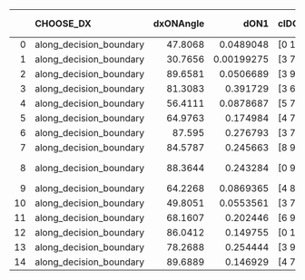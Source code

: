 |    | CHOOSE_DX               |   dxONAngle |       dON1 | cIDON1   |   dON_patch_1 |   nTON |        dON |   dxOFFAngle |       dOFF1 | cIDOFF1   |   dOFF_patch_1 |   nTOFF |        dOFF | SUCCESS   |   nExp |   dual_point_id |   subpoint_time_seconds |   total_execution_time |       logp |     dOFF/dON | Vote dOFF>dON   |
|---:|:------------------------|------------:|-----------:|:---------|--------------:|-------:|-----------:|-------------:|------------:|:----------|---------------:|--------:|------------:|:----------|-------:|----------------:|------------------------:|-----------------------:|-----------:|-------------:|:----------------|
|  0 | along_decision_boundary |     47.8068 | 0.0489048  | [0 1]    |    0.0489048  |      1 | 0.0489048  |      62.624  | 0.247575    | [0 1]     |    0.247575    |       1 | 0.247575    | True      |      1 |              40 |                3.31693  |                45.6368 |  0         |  5.06239     | True            |
|  1 | along_decision_boundary |     30.7656 | 0.00199275 | [3 7]    |    0.00199275 |      1 | 0.00199275 |      41.4035 | 0.161105    | [3 7]     |    0.161105    |       1 | 0.161105    | True      |      2 |              42 |                1.30217  |                46.9809 | -0.5       | 80.8457      | True            |
|  2 | along_decision_boundary |     89.6581 | 0.0506689  | [3 9]    |    0.0506689  |      1 | 0.0506689  |      63.9921 | 0.0364885   | [3 9]     |    0.0364885   |       1 | 0.0364885   | False     |      3 |              58 |                1.9006   |                94.4435 | -1         |  0.720137    | False           |
|  3 | along_decision_boundary |     81.3083 | 0.391729   | [3 6]    |    0.391729   |      1 | 0.391729   |      56.6351 | 0.774838    | [3 6]     |    0.774838    |       1 | 0.774838    | True      |      4 |              90 |                7.05758  |               141.38   | -0.166667  |  1.978       | True            |
|  4 | along_decision_boundary |     56.4111 | 0.0878687  | [5 7]    |    0.0878687  |      1 | 0.0878687  |      76.9417 | 0.632497    | [5 7]     |    0.632497    |       1 | 0.632497    | True      |      5 |             107 |                3.56419  |               190.694  | -0.5       |  7.1982      | True            |
|  5 | along_decision_boundary |     64.9763 | 0.174984   | [4 7]    |    0.174984   |      1 | 0.174984   |      66.2478 | 0.249559    | [4 7]     |    0.249559    |       1 | 0.249559    | True      |      6 |             112 |                2.3309   |               197.125  | -0.9       |  1.42618     | True            |
|  6 | along_decision_boundary |     87.595  | 0.276793   | [3 7]    |    0.276793   |      1 | 0.276793   |      72.4574 | 0.121311    | [3 7]     |    0.121311    |       1 | 0.121311    | False     |      7 |             128 |                2.31241  |               231.708  | -1.33333   |  0.438275    | False           |
|  7 | along_decision_boundary |     84.5787 | 0.245663   | [8 9]    |    0.245663   |      1 | 0.245663   |      79.5978 | 0.19353     | [8 9]     |    0.19353     |       1 | 0.19353     | False     |      8 |             130 |                1.7542   |               233.501  | -0.642857  |  0.787787    | False           |
|  8 | along_decision_boundary |     88.3644 | 0.243284   | [0 9]    |    0.243284   |      1 | 0.243284   |      50.1434 | 8.13204e-06 | [1 9]     |    8.13204e-06 |       1 | 8.13204e-06 | False     |      9 |             151 |                2.83466  |               279.507  | -0.25      |  3.34261e-05 | False           |
|  9 | along_decision_boundary |     64.2268 | 0.0869365  | [4 8]    |    0.0869365  |      1 | 0.0869365  |      73.8943 | 0.00542433  | [4 8]     |    0.00542433  |       1 | 0.00542433  | False     |     10 |             171 |                1.64568  |               307.763  | -0.0555556 |  0.0623942   | False           |
| 10 | along_decision_boundary |     49.8051 | 0.0553561  | [3 7]    |    0.0553561  |      1 | 0.0553561  |      63.7627 | 0.404075    | [3 7]     |    0.404075    |       1 | 0.404075    | True      |     11 |             186 |                3.39646  |               326.252  | -0         |  7.29956     | True            |
| 11 | along_decision_boundary |     68.1607 | 0.202446   | [6 9]    |    0.202446   |      1 | 0.202446   |      60.1016 | 0.40704     | [6 9]     |    0.40704     |       1 | 0.40704     | True      |     12 |             201 |                2.92572  |               362.304  | -0.0454545 |  2.01061     | True            |
| 12 | along_decision_boundary |     86.0412 | 0.149755   | [0 1]    |    0.149755   |      1 | 0.149755   |      58.2692 | 0.0309717   | [0 1]     |    0.0309717   |       1 | 0.0309717   | False     |     13 |             202 |                0.817172 |               363.126  | -0.166667  |  0.206816    | False           |
| 13 | along_decision_boundary |     78.2688 | 0.254444   | [3 9]    |    0.254444   |      1 | 0.254444   |      73.276  | 0.466393    | [3 9]     |    0.466393    |       1 | 0.466393    | True      |     14 |             228 |                5.37123  |               403.741  | -0.0384615 |  1.83299     | True            |
| 14 | along_decision_boundary |     89.6889 | 0.146929   | [4 7]    |    0.146929   |      1 | 0.146929   |      59.834  | 0.0464322   | [4 7]     |    0.0464322   |       1 | 0.0464322   | False     |     15 |             231 |                2.80828  |               408.271  | -0.142857  |  0.316018    | False           |